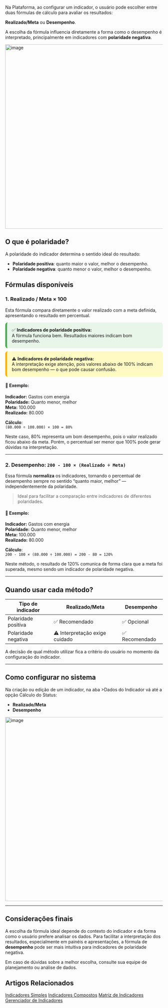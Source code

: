 Na Plataforma, ao configurar um indicador, o usuário pode escolher entre duas fórmulas de cálculo para avaliar os resultados:

**Realizado/Meta** ou **Desempenho**. 

A escolha da fórmula influencia diretamente a forma como o desempenho é interpretado, principalmente em indicadores com **polaridade negativa**.



<img width="1166" height="588" alt="image" src="https://github.com/user-attachments/assets/ee17f570-3331-4e50-a340-4261cb175dbe" />



## O que é polaridade?

A polaridade do indicador determina o sentido ideal do resultado:

- **Polaridade positiva**: quanto maior o valor, melhor o desempenho.
- **Polaridade negativa**: quanto menor o valor, melhor o desempenho.

## Fórmulas disponíveis

### 1. Realizado / Meta × 100

Esta fórmula compara diretamente o valor realizado com a meta definida, apresentando o resultado em percentual.

<!-- Indicadores de polaridade positiva -->
<div style="background-color:#E8F5E9; border-left:6px solid #4CAF50; padding:15px; border-radius:8px; margin:10px 0;">
  ✅ <strong>Indicadores de polaridade positiva:</strong><br>
  A fórmula funciona bem. Resultados maiores indicam bom desempenho.
</div>



<!-- Indicadores de polaridade negativa -->
<div style="background-color:#FFF9C4; border-left:6px solid #FFB300; padding:15px; border-radius:8px; margin:10px 0;">
  ⚠️ <strong>Indicadores de polaridade negativa:</strong><br>
  A interpretação exige atenção, pois valores abaixo de 100% indicam bom desempenho — o que pode causar confusão.
</div>


#### 📌 Exemplo:
**Indicador:** Gastos com energia  
**Polaridade:** Quanto menor, melhor  
**Meta:** 100.000  
**Realizado:** 80.000  

**Cálculo**:  
`(80.000 ÷ 100.000) × 100 = 80%`

Neste caso, 80% representa um bom desempenho, pois o valor realizado ficou abaixo da meta. Porém, o percentual ser menor que 100% pode gerar dúvidas na interpretação.

---

### 2. Desempenho: `200 - 100 × (Realizado ÷ Meta)`

Essa fórmula **normaliza** os indicadores, tornando o percentual de desempenho sempre no sentido “quanto maior, melhor” — independentemente da polaridade.

> Ideal para facilitar a comparação entre indicadores de diferentes polaridades.

#### 📌 Exemplo:
**Indicador:** Gastos com energia  
**Polaridade:** Quanto menor, melhor  
**Meta:** 100.000  
**Realizado:** 80.000  

**Cálculo**:  
`200 - 100 × (80.000 ÷ 100.000) = 200 - 80 = 120%`

Neste método, o resultado de 120% comunica de forma clara que a meta foi superada, mesmo sendo um indicador de polaridade negativa.

---

## Quando usar cada método?

| Tipo de indicador      | Realizado/Meta | Desempenho |
|------------------------|----------------|-------------|
| Polaridade positiva    | ✅ Recomendado  | ✅ Opcional  |
| Polaridade negativa    | ⚠️ Interpretação exige cuidado | ✅ Recomendado |

A decisão de qual método utilizar fica a critério do usuário no momento da configuração do indicador.

---

## Como configurar no sistema

Na criação ou edição de um indicador, na aba >Dados do Indicador vá até a opção Cálculo do Status: 
- **Realizado/Meta**
- **Desempenho**

<img width="619" height="587" alt="image" src="https://github.com/user-attachments/assets/078c496c-3eee-4ed1-8721-b9788250e325" />

---

## Considerações finais

A escolha da fórmula ideal depende do contexto do indicador e da forma como o usuário prefere analisar os dados. Para facilitar a interpretação dos resultados, especialmente em painéis e apresentações, a fórmula de **desempenho** pode ser mais intuitiva para indicadores de polaridade negativa.

Em caso de dúvidas sobre a melhor escolha, consulte sua equipe de planejamento ou análise de dados.


## Artigos Relacionados
[Indicadores Simples](docs/5.8_Indicadores_Simples.md)
[Indicadores Compostos](docs/5.4_Indicadores_Compostos.md)
[Matriz de Indicadores](docs/5.2_Matriz_de_Indicadores.md)
[Gerenciador de Indicadores](docs/5.1_Gerenciador_de_Indicadores.md)

